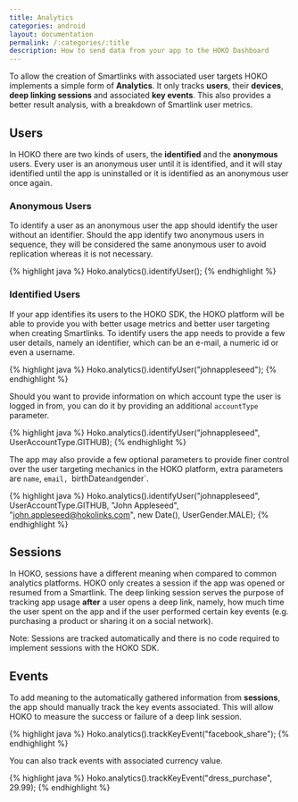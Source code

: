 ```yaml
---
title: Analytics
categories: android
layout: documentation
permalink: /:categories/:title
description: How to send data from your app to the HOKO Dashboard
---
```


To allow the creation of Smartlinks with associated user targets HOKO implements a simple form of **Analytics**. It only tracks **users**, their **devices**, **deep linking sessions** and associated **key events**. This also provides a better result analysis, with a breakdown of Smartlink user metrics.

## Users

In HOKO there are two kinds of users, the **identified** and the **anonymous** users. Every user is an anonymous user until it is identified, and it will stay identified until the app is uninstalled or it is identified as an anonymous user once again.

### Anonymous Users

To identify a user as an anonymous user the app should identify the user without an identifier. Should the app identify two anonymous users in sequence, they will be considered the same anonymous user to avoid replication whereas it is not necessary.

{% highlight java %}
Hoko.analytics().identifyUser();
{% endhighlight %}

### Identified Users

If your app identifies its users to the HOKO SDK, the HOKO platform will be able to provide you with better usage metrics and better user targeting when creating Smartlinks. To identify users the app needs to provide a few user details, namely an identifier, which can be an e-mail, a numeric id or even a username.

{% highlight java %}
Hoko.analytics().identifyUser("johnappleseed");
{% endhighlight %}

Should you want to provide information on which account type the user is logged in from, you can do it by providing an additional `accountType` parameter.

{% highlight java %}
Hoko.analytics().identifyUser("johnappleseed", UserAccountType.GITHUB);
{% endhighlight %}

The app may also provide a few optional parameters to provide finer control over the user targeting mechanics in the HOKO platform, extra parameters are `name`, `email, `birthDate` and `gender`.

{% highlight java %}
Hoko.analytics().identifyUser("johnappleseed", UserAccountType.GITHUB, "John Appleseed", 
                "john.appleseed@hokolinks.com", new Date(), UserGender.MALE);
{% endhighlight %}

## Sessions

In HOKO, sessions have a different meaning when compared to common analytics platforms. HOKO only creates a session if the app was opened or resumed from a Smartlink. The deep linking session serves the purpose of tracking app usage **after** a user opens a deep link, namely, how much time the user spent on the app and if the user performed certain key events (e.g. purchasing a product or sharing it on a social network).

Note: Sessions are tracked automatically and there is no code required to implement sessions with the HOKO SDK.

## Events

To add meaning to the automatically gathered information from **sessions**, the app should manually track the key events associated. This will allow HOKO to measure the success or failure of a deep link session. 

{% highlight java %}
Hoko.analytics().trackKeyEvent("facebook_share");
{% endhighlight %}

You can also track events with associated currency value.

{% highlight java %}
Hoko.analytics().trackKeyEvent("dress_purchase", 29.99);
{% endhighlight %}
